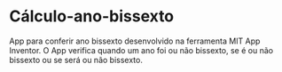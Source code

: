 # Cálculo-ano-bissexto
App para conferir ano bissexto desenvolvido na ferramenta MIT App Inventor. O App verifica quando um ano foi ou não bissexto, se é ou  não bissexto ou se será ou não bissexto.
